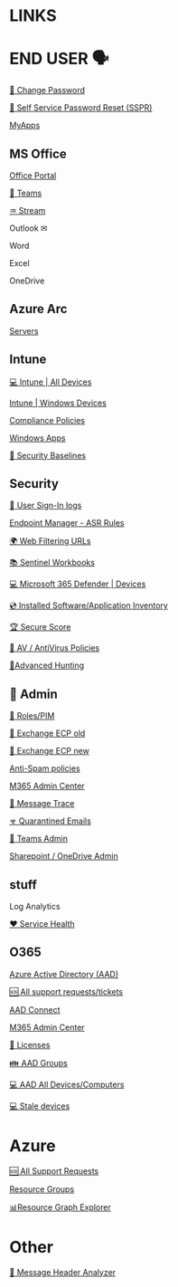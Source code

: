 # LINKS

# END USER 🗣

[🔑 Change Password](https://account.activedirectory.windowsazure.com/ChangePassword.aspx)

[🔑 Self Service Password Reset (SSPR)](https://passwordreset.microsoftonline.com)

[MyApps](https://myapps.microsoft.com/)

## MS Office

[Office Portal](https://www.office.com/?auth=2)

[💬 Teams ](https://teams.microsoft.com/_#/conversations/)

[♒ Stream](https://www.office.com/launch/stream?auth=2)

Outlook ✉

Word

Excel

OneDrive

## Azure Arc

[Servers](https://portal.azure.com/#view/Microsoft_Azure_HybridCompute/AzureArcCenterBlade/~/servers)


## Intune

[💻 Intune | All Devices](https://endpoint.microsoft.com/#view/Microsoft_Intune_DeviceSettings/DevicesMenu/~/mDMDevicesPreview)

[Intune | Windows Devices](https://endpoint.microsoft.com/#view/Microsoft_Intune_DeviceSettings/DevicesWindowsMenu/~/windowsDevices)

[Compliance Policies](https://endpoint.microsoft.com/#view/Microsoft_Intune_DeviceSettings/DevicesWindowsMenu/~/compliancePolicies)

[Windows Apps](https://endpoint.microsoft.com/#view/Microsoft_Intune_DeviceSettings/AppsWindowsMenu/~/windowsApps)

[🔐 Security Baselines](https://endpoint.microsoft.com/#view/Microsoft_Intune_Workflows/SecurityManagementMenu/~/securityBaselines)

## Security

[👤 User Sign-In logs](https://endpoint.microsoft.com/#view/Microsoft_AAD_UsersAndTenants/UserManagementMenuBlade/~/SignIns)

[Endpoint Manager - ASR Rules](https://endpoint.microsoft.com/#blade/Microsoft_Intune_Workflows/SecurityManagementMenu/asr)

[🌍 Web Filtering URLs](https://security.microsoft.com/webcontentfilteringcategoriesdetailspage?viewid=domains)

[📚 Sentinel Workbooks](https://portal.azure.com/#view/Microsoft_Azure_Security_Insights/MainMenuBlade/~/9/id/%2Fsubscriptions%2F30e05503-80db-46f8-887b-aa6207a9fb27%2Fresourcegroups%2Ftsec-siem-rg-auc%2Fproviders%2Fmicrosoft.securityinsightsarg%2Fsentinel%2Fauc-siem-loa)

[💻 Microsoft 365 Defender | Devices](https://security.microsoft.com/machines?tid=fd43fd6a-a54c-42be-bf74-e2aebb3a05fa)

[💿 Installed Software/Application Inventory](https://security.microsoft.com/vulnerability-management-inventories/applications?tid=fd43fd6a-a54c-42be-bf74-e2aebb3a05fa)

[ 🏆 Secure Score ](https://security.microsoft.com/securescore?viewid=actions&tid=fd43fd6a-a54c-42be-bf74-e2aebb3a05fa)

[🐛 AV / AntiVirus Policies](https://endpoint.microsoft.com/#view/Microsoft_Intune_Workflows/SecurityManagementMenu/~/antivirus)

[🎯Advanced Hunting](https://security.microsoft.com/v2/advanced-hunting?tid=fd43fd6a-a54c-42be-bf74-e2aebb3a05fa)

## 🔞 Admin

[💎 Roles/PIM](https://portal.azure.com/#view/Microsoft_Azure_PIMCommon/ActivationMenuBlade/~/aadmigratedroles/provider/aadroles)

[📧 Exchange ECP old ](https://outlook.office365.com/ecp/?form=eac&mkt=en-US)

[📧 Exchange ECP new ](https://admin.exchange.microsoft.com/#/homepage)

[Anti-Spam policies](https://security.microsoft.com/antispam?tid=fd43fd6a-a54c-42be-bf74-e2aebb3a05fa)

[M365 Admin Center](https://admin.microsoft.com/Adminportal/Home#/homepage)

[📧 Message Trace](https://admin.exchange.microsoft.com/#/messagetrace)

[☣ Quarantined Emails](https://security.microsoft.com/quarantine?viewid=Email&tid=fd43fd6a-a54c-42be-bf74-e2aebb3a05fa)

[💬 Teams Admin](https://admin.teams.microsoft.com/dashboard)

[Sharepoint / OneDrive Admin](https://ffmaau-admin.sharepoint.com/_layouts/15/online/AdminHome.aspx#/home)

## stuff

Log Analytics

[❤ Service Health](https://admin.microsoft.com/Adminportal/Home?source=applauncher#/servicehealth)

## O365

[Azure Active Directory (AAD)](https://aad.portal.azure.com/#blade/Microsoft_AAD_IAM/ActiveDirectoryMenuBlade)

[🆘 All support requests/tickets](https://aad.portal.azure.com/#view/Microsoft_Azure_Support/HelpAndSupportBlade/~/managesupportrequest)

[AAD Connect](https://aad.portal.azure.com/#view/Microsoft_AAD_IAM/DirectoriesADConnectBlade)

[M365 Admin Center](https://admin.microsoft.com/Adminportal/Home#/homepage)

[📑 Licenses](https://admin.microsoft.com/Adminportal/Home#/licenses)

[👪 AAD Groups](https://entra.microsoft.com/#view/Microsoft_AAD_IAM/GroupsManagementMenuBlade/~/AllGroups/menuId/AllGroups)

[💻 AAD All Devices/Computers](https://entra.microsoft.com/#view/Microsoft_AAD_Devices/DevicesMenuBlade/~/Devices/menuId/Devices)

[💻 Stale devices](https://aad.portal.azure.com/#view/Microsoft_AAD_Devices/DevicesList.ReactView/initQuery~/%7B%22lastLogonStartTimeStamp%22%3A%221970-01-01T00%3A00%3A00.000Z%22%2C%22lastLogonEndTimeStamp%22%3A%222022-08-26T06%3A13%3A44.861Z%22%7D/mezzoEnabled~/true)


# Azure

[🆘 All Support Requests](https://portal.azure.com/#view/Microsoft_Azure_Support/HelpAndSupportBlade/~/managesupportrequest)

[Resource Groups](https://portal.azure.com/#view/HubsExtension/BrowseResourceGroups)

[📊Resource Graph Explorer](https://portal.azure.com/#view/HubsExtension/ArgQueryBlade)

# Other

[📧 Message Header Analyzer](https://mha.azurewebsites.net/pages/mha.html)
